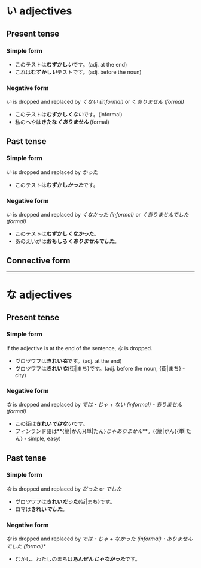 # い adjectives

## Present tense

### Simple form
- このテストは**むずかし*い***です。(adj. at the end)
- これは**むずかし*い***テストです。(adj. before the noun)

### Negative form
*い* is dropped and replaced by *くない (informal)* or く*ありません (formal)* 　 
- このテストは**むずかし*くない***です。(informal)
- 私のへやは**きたな*くありません*** (formal)

## Past tense

### Simple form
*い* is dropped and replaced by *かった*
- このテストは**むずかし*かった***です。

### Negative form
*い* is dropped and replaced by *くなかった (informal)* or *くありませんでした (formal)*
- このテストは**むずかし*くなかった***。
- あのえいがは**おもしろ*くありませんでした***。

## Connective form

---

# な adjectives

## Present tense

### Simple form
If the adjective is at the end of the sentence, *な* is dropped.
- ヴロツワフは**きれい**~~***な***~~です。(adj. at the end)
- ヴロツワフは**きれい*な***{街|まち}です。(adj. before the noun, {街|まち} - city) 

### Negative form
*な* is dropped and replaced by *では・じゃ + ない (informal)・ありません (formal)*
- この街は**きれい*ではない***です。
- フィンランド語は**{簡|かん}{単|たん}*じゃありません***。({簡|かん}{単|たん} - simple, easy)

## Past tense

### Simple form
*な* is dropped and replaced by *だった* or *でした*
- ヴロツワフは**きれい*だった***{街|まち}です。
- ロマは**きれい*でした***。


### Negative form
_な_ is dropped and replaced by *では・じゃ + なかった (informal)・ありませんでした (formal)**
- むかし、わたしのまちは**あんぜん*じゃなかった***です。
